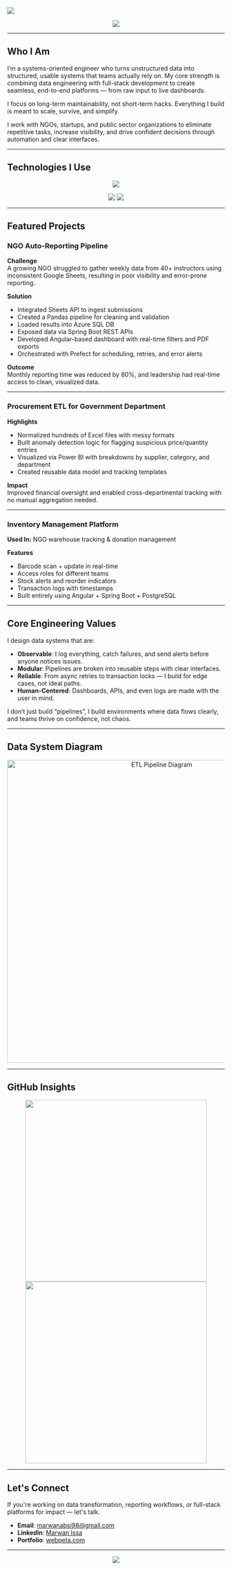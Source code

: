 <!-- ============================== -->
<!--           HEADER              -->
<!-- ============================== -->

<!-- Gradient + Wave + Desc -->
<img src="https://capsule-render.vercel.app/api?type=waving&color=0:0F2027,50:203A43,100:2C5364&height=300&section=header&text=Marwan%20Issa&fontSize=60&fontColor=FFFFFF&fontAlign=50&desc=Data%20Engineer%20|%20Full%20Stack%20Developer%20|%20Automation%20Architect&descAlign=50&descSize=18"/>

<p align="center">
  <img src="https://readme-typing-svg.herokuapp.com?font=Fira+Code&size=22&duration=3500&pause=1000&color=36BCF7&center=true&vCenter=true&width=800&lines=Smart+Pipelines+for+Real+Impact;From+Spreadsheets+to+Automated+Systems;Turning+Data+into+Decisions" />
</p>

---

## Who I Am

I’m a systems-oriented engineer who turns unstructured data into structured, usable systems that teams actually rely on. My core strength is combining data engineering with full-stack development to create seamless, end-to-end platforms — from raw input to live dashboards.

I focus on long-term maintainability, not short-term hacks. Everything I build is meant to scale, survive, and simplify.  

I work with NGOs, startups, and public sector organizations to eliminate repetitive tasks, increase visibility, and drive confident decisions through automation and clear interfaces.

---

## Technologies I Use

<p align="center">
  <img src="https://skillicons.dev/icons?i=python,azure,postgresql,spring,angular,docker,git,vscode,figma&theme=dark" />
</p>

<p align="center">
  <img src="https://img.shields.io/badge/Airflow-017CEE?style=for-the-badge&logo=apacheairflow&logoColor=white"/>
  <img src="https://img.shields.io/badge/Prefect-2E2E2E?style=for-the-badge&logo=prefect&logoColor=00BFFF"/>
</p>

---

## Featured Projects

### NGO Auto-Reporting Pipeline

**Challenge**  
A growing NGO struggled to gather weekly data from 40+ instructors using inconsistent Google Sheets, resulting in poor visibility and error-prone reporting.

**Solution**  
- Integrated Sheets API to ingest submissions
- Created a Pandas pipeline for cleaning and validation
- Loaded results into Azure SQL DB
- Exposed data via Spring Boot REST APIs
- Developed Angular-based dashboard with real-time filters and PDF exports
- Orchestrated with Prefect for scheduling, retries, and error alerts

**Outcome**  
Monthly reporting time was reduced by 80%, and leadership had real-time access to clean, visualized data.

---

### Procurement ETL for Government Department

**Highlights**  
- Normalized hundreds of Excel files with messy formats  
- Built anomaly detection logic for flagging suspicious price/quantity entries  
- Visualized via Power BI with breakdowns by supplier, category, and department  
- Created reusable data model and tracking templates  

**Impact**  
Improved financial oversight and enabled cross-departmental tracking with no manual aggregation needed.

---

### Inventory Management Platform

**Used In:** NGO warehouse tracking & donation management

**Features**
- Barcode scan + update in real-time
- Access roles for different teams
- Stock alerts and reorder indicators
- Transaction logs with timestamps
- Built entirely using Angular + Spring Boot + PostgreSQL

---

## Core Engineering Values

I design data systems that are:

- **Observable**: I log everything, catch failures, and send alerts before anyone notices issues.
- **Modular**: Pipelines are broken into reusable steps with clear interfaces.
- **Reliable**: From async retries to transaction locks — I build for edge cases, not ideal paths.
- **Human-Centered**: Dashboards, APIs, and even logs are made with the user in mind.

I don’t just build “pipelines”, I build environments where data flows clearly, and teams thrive on confidence, not chaos.

---

## Data System Diagram

<p align="center">
  <img src="https://github.com/marwanabsi/marwanabsi/blob/main/assets/data-pipeline-revamped.png?raw=true" width="700" alt="ETL Pipeline Diagram"/>
</p>

---

## GitHub Insights

<p align="center">
  <img src="https://github-readme-stats.vercel.app/api?username=marwanabsi&show_icons=true&theme=react&count_private=true&hide_border=true" width="420" />
  <img src="https://github-readme-streak-stats.herokuapp.com?user=marwanabsi&theme=react&hide_border=true" width="420" />
</p>

---

## Let's Connect

If you're working on data transformation, reporting workflows, or full-stack platforms for impact — let's talk.

- **Email**: marwanabsi98@gmail.com  
- **LinkedIn**: [Marwan Issa](https://www.linkedin.com/in/marwan-issa-1b903715a/)  
- **Portfolio**: [webpeta.com](https://webpeta.com)

---

<p align="center">
  <img src="https://readme-typing-svg.herokuapp.com?font=Fira+Code&size=20&pause=1000&color=44CCFF&center=true&vCenter=true&width=600&lines=Thanks+for+scrolling.;Let's+build+systems+that+last." />
</p>
